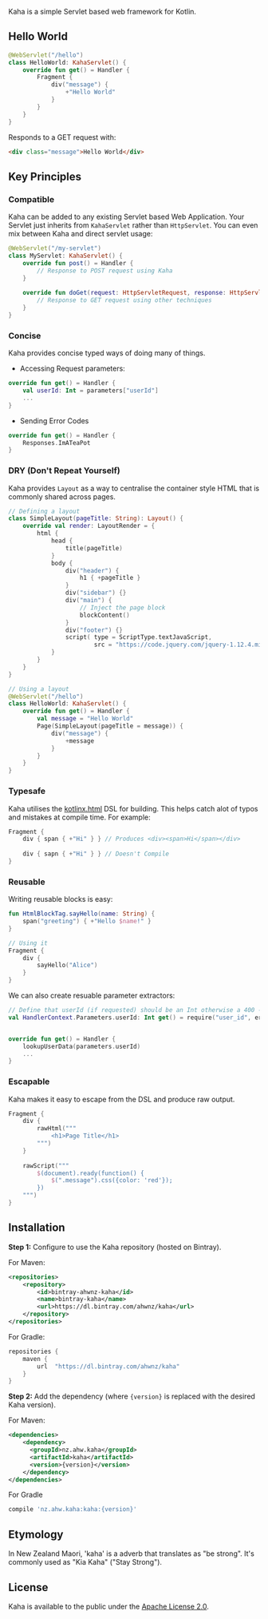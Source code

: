 
Kaha is a simple Servlet based web framework for Kotlin.

## Hello World

```kotlin
@WebServlet("/hello")
class HelloWorld: KahaServlet() {
    override fun get() = Handler {
        Fragment {
            div("message") {
                +"Hello World"
            }
        }
    }
}
```
Responds to a GET request with:
```html
<div class="message">Hello World</div>
```


## Key Principles

### Compatible

Kaha can be added to any existing Servlet based Web Application. Your Servlet just inherits from `KahaServlet` rather than `HttpServlet`. You can even mix between Kaha and direct servlet usage:

```kotlin
@WebServlet("/my-servlet")
class MyServlet: KahaServlet() {
    override fun post() = Handler {
        // Response to POST request using Kaha
    }
    
    override fun doGet(request: HttpServletRequest, response: HttpServletResponse) {
        // Response to GET request using other techniques
    }
}
```

### Concise

Kaha provides concise typed ways of doing many of things.

- Accessing Request parameters:

```kotlin
override fun get() = Handler {
    val userId: Int = parameters["userId"]
    ...
}
```

- Sending Error Codes

```kotlin
override fun get() = Handler {
    Responses.ImATeaPot
}
```

### DRY (Don't Repeat Yourself)

Kaha provides `Layout` as a way to centralise the container style HTML that is commonly shared across pages.

```kotlin
// Defining a layout
class SimpleLayout(pageTitle: String): Layout() {
    override val render: LayoutRender = {
        html {
            head {
                title(pageTitle)
            }
            body {
                div("header") {
                    h1 { +pageTitle }
                }
                div("sidebar") {}
                div("main") {
                    // Inject the page block
                    blockContent()
                }
                div("footer") {}
                script( type = ScriptType.textJavaScript, 
                        src = "https://code.jquery.com/jquery-1.12.4.min.js") {}
            }
        }
    }
}

// Using a layout
@WebServlet("/hello")
class HelloWorld: KahaServlet() {
    override fun get() = Handler {
        val message = "Hello World"
        Page(SimpleLayout(pageTitle = message)) {
            div("message") {
                +message
            }
        }
    }
}
```

### Typesafe

Kaha utilises the [kotlinx.html](https://github.com/Kotlin/kotlinx.html) DSL for building. This helps catch alot of typos and mistakes at compile time. For example:

```kotlin
Fragment {
    div { span { +"Hi" } } // Produces <div><span>Hi</span></div>
    
    div { sapn { +"Hi" } } // Doesn't Compile 
}
```

### Reusable

Writing reusable blocks is easy:

```kotlin
fun HtmlBlockTag.sayHello(name: String) {
    span("greeting") { +"Hello $name!" }  
}

// Using it
Fragment {
    div {
        sayHello("Alice")
    }
}
```

We can also create resuable parameter extractors:

```kotlin
// Define that userId (if requested) should be an Int otherwise a 400 - Bad Request error is sent
val HandlerContext.Parameters.userId: Int get() = require("user_id", errorMessage = "Invalid or missing user_id")


override fun get() = Handler {
    lookupUserData(parameters.userId)
    ...
}
```

### Escapable

Kaha makes it easy to escape from the DSL and produce raw output.

```kotlin
Fragment {
    div { 
        rawHtml("""
            <h1>Page Title</h1>
        """) 
    }
    
    rawScript("""
        $(document).ready(function() {
            $(".message").css({color: 'red'});
        })
    """)
}
```


## Installation

**Step 1:** Configure to use the Kaha repository (hosted on Bintray).

For Maven:
```xml
<repositories>
    <repository>
        <id>bintray-ahwnz-kaha</id>
        <name>bintray-kaha</name>
        <url>https://dl.bintray.com/ahwnz/kaha</url>
    </repository>
</repositories>
```

For Gradle:
```groovy
repositories {
    maven {
        url  "https://dl.bintray.com/ahwnz/kaha" 
    }
}
```

**Step 2:** Add the dependency (where `{version}` is replaced with the desired Kaha version).

For Maven:
```xml
<dependencies>
    <dependency>
      <groupId>nz.ahw.kaha</groupId>
      <artifactId>kaha</artifactId>
      <version>{version}</version>
    </dependency>
</dependencies>
```

For Gradle
```groovy
compile 'nz.ahw.kaha:kaha:{version}'
```

## Etymology

In New Zealand Maori, 'kaha' is a adverb that translates as "be strong". It's commonly used as "Kia Kaha" ("Stay Strong").


## License

Kaha is available to the public under the [Apache License 2.0](https://www.apache.org/licenses/LICENSE-2.0).
